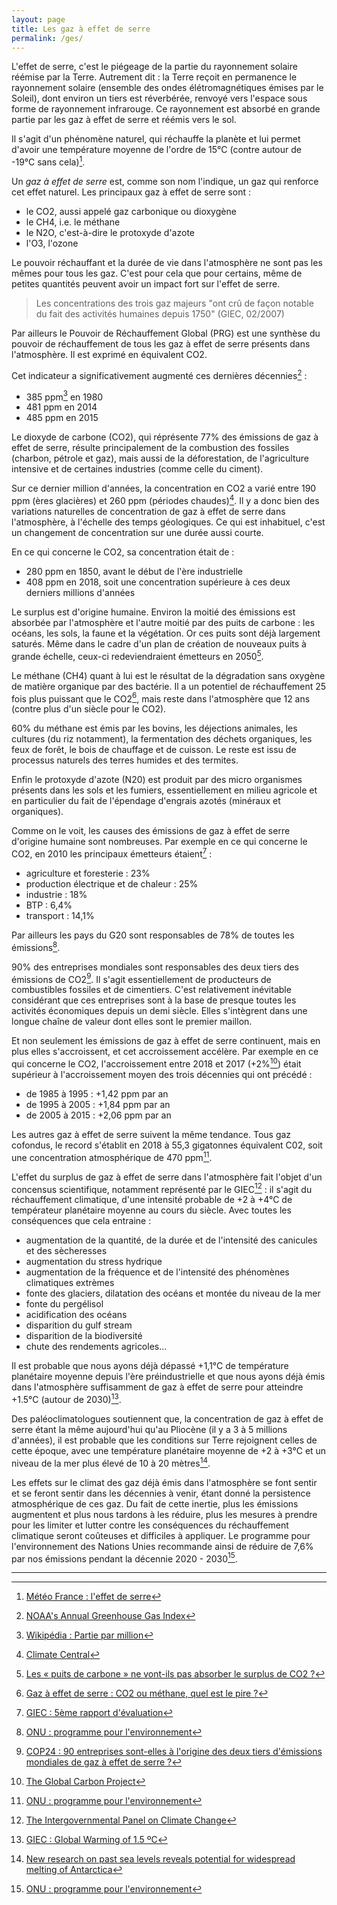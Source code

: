 ```yaml
---
layout: page
title: Les gaz à effet de serre
permalink: /ges/
---
```


L'effet de serre, c'est le piégeage de la partie du rayonnement solaire réémise par la Terre. Autrement dit : la Terre reçoit en permanence le rayonnement solaire (ensemble des ondes élétromagnétiques émises par le Soleil), dont environ un tiers est réverbérée, renvoyé vers l'espace sous forme de rayonnement infrarouge. Ce rayonnement est absorbé en grande partie par les gaz à effet de serre et réémis vers le sol.

Il s'agit d'un phénomène naturel, qui réchauffe la planète et lui permet d'avoir une température moyenne de l'ordre de 15°C (contre autour de -19°C sans cela)[^meteo-france].

Un _gaz à effet de serre_ est, comme son nom l'indique, un gaz qui renforce cet effet naturel. Les principaux gaz à effet de serre sont :

* le CO2, aussi appelé gaz carbonique ou dioxygène
* le CH4, i.e. le méthane
* le N2O, c'est-à-dire le protoxyde d'azote
* l'O3, l'ozone

Le pouvoir réchauffant et la durée de vie dans l'atmosphère ne sont pas les mêmes pour tous les gaz. C'est pour cela que pour certains, même de petites quantités peuvent avoir un impact fort sur l'effet de serre.

> Les concentrations des trois gaz majeurs "ont crû de façon notable du fait des activités humaines depuis 1750" (GIEC, 02/2007)

Par ailleurs le Pouvoir de Réchauffement Global (PRG) est une synthèse du pouvoir de réchauffement de tous les gaz à effet de serre présents dans l'atmosphère. Il est exprimé en équivalent CO2.

Cet indicateur a significativement augmenté ces dernières décennies[^noaa] :

* 385 ppm[^ppm] en 1980
* 481 ppm en 2014
* 485 ppm en 2015

Le dioxyde de carbone (CO2), qui réprésente 77% des émissions de gaz à effet de serre, résulte principalement de la combustion des fossiles (charbon, pétrole et gaz), mais aussi de la déforestation, de l'agriculture intensive et de certaines industries (comme celle du ciment).

Sur ce dernier million d'années, la concentration en CO2 a varié entre 190 ppm (ères glacières) et 260 ppm (périodes chaudes)[^climate-central]. Il y a donc bien des variations naturelles de concentration de gaz à effet de serre dans l'atmosphère, à l'échelle des temps géologiques. Ce qui est inhabituel, c'est un changement de concentration sur une durée aussi courte. 

En ce qui concerne le CO2, sa concentration était de :

* 280 ppm en 1850, avant le début de l'ère industrielle
* 408 ppm en 2018, soit une concentration supérieure à ces deux derniers millions d'années

Le surplus est d'origine humaine. Environ la moitié des émissions est absorbée par l'atmosphère et l'autre moitié par des puits de carbone : les océans, les sols, la faune et la végétation. Or ces puits sont déjà largement saturés. Même dans le cadre d'un plan de création de nouveaux puits à grande échelle, ceux-ci redeviendraient émetteurs en 2050[^hadley].

Le méthane (CH4) quant à lui est le résultat de la dégradation sans oxygène de matière organique par des bactérie. Il a un potentiel de réchauffement 25 fois plus puissant que le CO2[^futura], mais reste dans l'atmosphère que 12 ans (contre plus d'un siècle pour le CO2).

60% du méthane est émis par les bovins, les déjections animales, les cultures (du riz notamment), la fermentation des déchets organiques, les feux de forêt, le bois de chauffage et de cuisson. Le reste est issu de processus naturels des terres humides et des termites.

Enfin le protoxyde d'azote (N20) est produit par des micro organismes présents dans les sols et les fumiers, essentiellement en milieu agricole et en particulier du fait de l'épendage d'engrais azotés (minéraux et organiques).

Comme on le voit, les causes des émissions de gaz à effet de serre d'origine humaine sont nombreuses. Par exemple en ce qui concerne le CO2, en 2010 les principaux émetteurs étaient[^giec] :

* agriculture et foresterie : 23%
* production électrique et de chaleur : 25%
* industrie : 18%
* BTP : 6,4%
* transport : 14,1%

Par ailleurs les pays du G20 sont responsables de 78% de toutes les émissions[^un].

90% des entreprises mondiales sont responsables des deux tiers des émissions de CO2[^heede]. Il s'agit essentiellement de producteurs de combustibles fossiles et de cimentiers. C'est relativement inévitable considérant que ces entreprises sont à la base de presque toutes les activités économiques depuis un demi siècle. Elles s'intègrent dans une longue chaîne de valeur dont elles sont le premier maillon.

Et non seulement les émissions de gaz à effet de serre continuent, mais en plus elles s'accroissent, et cet accroissement accélère. Par exemple en ce qui concerne le CO2, l'accroissement entre 2018 et 2017 (+2%[^gcp]) était supérieur à l'accroissement moyen des trois décennies qui ont précédé :

* de 1985 à 1995 : +1,42 ppm par an
* de 1995 à 2005 : +1,84 ppm par an
* de 2005 à 2015 : +2,06 ppm par an

Les autres gaz à effet de serre suivent la même tendance. Tous gaz cofondus, le record s'établit en 2018 à 55,3 gigatonnes équivalent C02, soit une concentration atmosphérique de 470 ppm[^un].

L'effet du surplus de gaz à effet de serre dans l'atmosphère fait l'objet d'un concensus scientifique, notamment représenté par le GIEC[^ipcc] : il s'agit du réchauffement climatique, d'une intensité probable de +2 à +4°C de températeur planétaire moyenne au cours du siècle. Avec toutes les conséquences que cela entraine :

* augmentation de la quantité, de la durée et de l'intensité des canicules et des sècheresses
* augmentation du stress hydrique
* augmentation de la fréquence et de l'intensité des phénomènes climatiques extrèmes
* fonte des glaciers, dilatation des océans et montée du niveau de la mer
* fonte du pergélisol
* acidification des océans
* disparition du gulf stream
* disparition de la biodiversité
* chute des rendements agricoles...

Il est probable que nous ayons déjà dépassé +1,1°C de température planétaire moyenne depuis l'ère préindustrielle et que nous ayons déjà émis dans l'atmosphère suffisamment de gaz à effet de serre pour atteindre +1.5°C (autour de 2030)[^giec15].

Des paléoclimatologues soutiennent que, la concentration de gaz à effet de serre étant la même aujourd'hui qu'au Pliocène (il y a 3 à 5 millions d'années), il est probable que les conditions sur Terre rejoignent celles de cette époque, avec une température planétaire moyenne de +2 à +3°C et un niveau de la mer plus élevé de 10 à 20 mètres[^victoria].

Les effets sur le climat des gaz déjà émis dans l'atmosphère se font sentir et se feront sentir dans les décennies à venir, étant donné la persistence atmosphérique de ces gaz. Du fait de cette inertie, plus les émissions augmentent et plus nous tardons à les réduire, plus les mesures à prendre pour les limiter et lutter contre les conséquences du réchauffement climatique seront coûteuses et difficiles à appliquer. Le programme pour l'environnement des Nations Unies recommande ainsi de réduire de 7,6% par nos émissions pendant la décennie 2020 - 2030[^un].

---

[^meteo-france]: [Météo France : l'effet de serre](http://www.meteofrance.fr/climat-passe-et-futur/comprendre-le-climat-mondial/leffet-de-serre-et-autres-mecanismes)

[^ppm]: [Wikipédia : Partie par million](https://fr.wikipedia.org/wiki/Partie_par_million)

[^noaa]: [NOAA's Annual Greenhouse Gas Index](https://www.esrl.noaa.gov/gmd/aggi/)

[^climate-central]: [Climate Central](https://www.climatecentral.org/)

[^hadley]: [Les « puits de carbone » ne vont-ils pas absorber le surplus de CO2 ?](https://jancovici.com/changement-climatique/gaz-a-effet-de-serre-et-cycle-du-carbone/les-puits-de-carbone-ne-vont-ils-pas-absorber-le-surplus-de-co2/)

[^futura]: [Gaz à effet de serre : CO2 ou méthane, quel est le pire ?](https://www.futura-sciences.com/planete/questions-reponses/rechauffement-climatique-gaz-effet-serre-co2-methane-pire-565/)

[^giec]: [GIEC : 5ème rapport d'évaluation](https://www.ipcc.ch/report/ar5/syr/)

[^un]: [ONU : programme pour l'environnement](https://www.unenvironment.org/fr/actualites-et-recits/communique-de-presse/il-faut-reduire-les-emissions-mondiales-de-76-par-au)

[^heede]: [COP24 : 90 entreprises sont-elles à l'origine des deux tiers d'émissions mondiales de gaz à effet de serre ?](https://www.franceinter.fr/environnement/cop24-90-entreprises-sont-elles-a-l-origine-des-deux-tiers-d-emissions-mondiales-de-gaz-a-effet-de-serre)

[^gcp]: [The Global Carbon Project](https://www.globalcarbonproject.org/)

[^giec15]: [GIEC : Global Warming of 1.5 ºC](https://www.ipcc.ch/sr15/)

[^ipcc]: [The Intergovernmental Panel on Climate Change](https://www.ipcc.ch/)

[^victoria]: [New research on past sea levels reveals potential for widespread melting of Antarctica](https://www.gns.cri.nz/Home/News-and-Events/Media-Releases/melting-of-Antarctica)